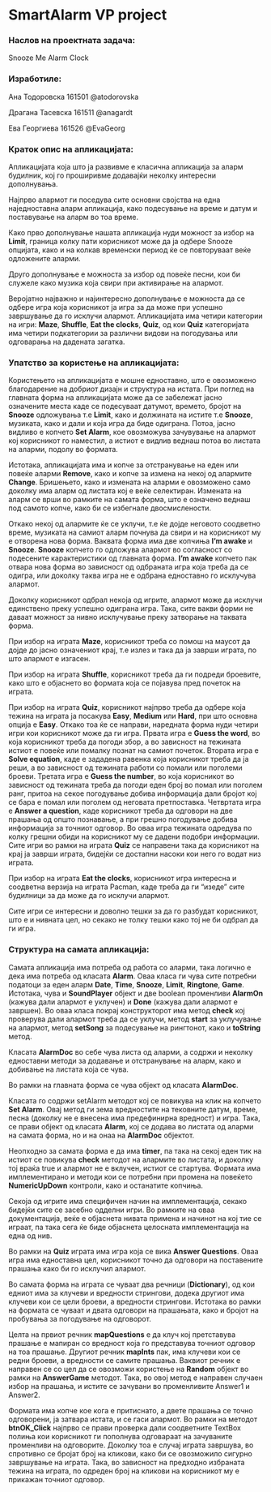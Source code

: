 # SmartAlarm VP project

### Наслов на проектната задача:

Snooze Me Alarm Clock

### Изработиле: 

Ана Тодоровска 161501   @atodorovska

Драгана Тасевска 161511     @anagardt

Ева Георгиева 161526    @EvaGeorg

### Краток опис на апликацијата:

Апликацијата која што ја развивме е класична апликација за аларм будилник, кој го проширивме додавајќи неколку интересни дополнувања. 

Најпрво алармот ги поседува сите основни својства на една наједноставна аларм апликација, како подесување на време и датум и поставување на аларм во тоа време.

Како прво дополнување нашата апликација нуди можност за избор на **Limit**, граница колку пати корисникот може да ја одбере Snooze опцијата, како и на колкав временски период ќе се повторуваат веќе одложените аларми.

Друго дополнување е можноста за избор од повеќе песни, кои би служеле како музика која свири при активирање на алармот.

Веројатно најважно и најинтересно дополнување е можноста да се одбере игра која корисникот ја игра за да може при успешно завршување да го исклучи алармот. Апликацијата има четири категории на игри: **Maze**, **Shuffle**, **Eat the clocks**, **Quiz**, од кои **Quiz** категоријата има четири подкатегории за различни видови на погодувања или одговарања на дадената загатка.

### Упатство за користење на апликацијата:

Користењето на апликацијата е мошне едноставно, што е овозможено благодарение на добриот дизајн и структура на истата. 
При поглед на главната форма на апликацијата може да се забележат јасно означените места каде се подесуваат датумот, времето, бројот на **Snooze** одложувања т.е **Limit**, како и должината на истите т.е **Snooze**, музиката, како и дали и која игра да биде одиграна. Потоа, јасно видливо е копчето **Set Alarm**, кое овозможува зачувување на алармот кој корисникот го наместил, а истиот е видлив веднаш потоа во листата на аларми, подолу во формата. 

Истотака, апликацијата има и копче за отстранување на еден или повеќе аларми **Remove**, како и копче за измена на некој од алармите **Change**. Бришењето, како и измената на аларми е овозможено само доколку има аларм од листата кој е веќе селектиран. Измената на аларм се врши во рамките на самата форма, што е означено веднаш под самото копче, како би се избегнале двосмислености.

Откако некој од алармите ќе се уклучи, т.е ќе дојде неговото соодветно време, музиката на самиот аларм почнува да свири и на корисникот му е отворена нова форма. Ваквата форма има две копчиња **I’m awake** и **Snooze**. **Snooze** копчето го одложува алармот во согласност со подесените карактеристики од главната форма. **I’m awake** копчето пак отвара нова форма во зависност од одбраната игра која треба да се одигра, или доколку таква игра не е одбрана едноставно го исклучува алармот.

Доколку корисникот одбрал некоја од игрите, алармот може да исклучи единствено преку успешно одиграна игра. Така, сите вакви форми не даваат можност за нивно исклучување преку затворање на таквата форма.

При избор на играта **Maze**, корисникот треба со помош на маусот да дојде до јасно означениот крај, т.е излез и така да ја заврши играта, по што алармот е изгасен.

При избор на играта **Shuffle**, корисникот треба да ги подреди броевите, како што е објаснето во формата која се појавува пред почеток на играта.

При избор на играта **Quiz**, корисникот најпрво треба да одбере која тежина на играта ја посакува **Easy**, **Medium** или **Hard**, при што основна опција е **Easy**. Откако тоа ќе се направи, наредната форма нуди четири игри кои корисникот може да ги игра. Првата игра е **Guess the word**, во која корисникот треба да погоди збор, а во зависност на тежината истиот е повеќе или помалку познат на самиот почеток. Втората игра е **Solve equation**, каде е зададена равенка која корисникот треба да ја реши, а во зависност од тежината работи со помали или поголеми броеви. Третата игра е **Guess the number**, во која корисникот во зависност од тежината треба да погоди еден број во помал или поголем ранг, притоа на секое погодување добива информација дали бројот кој се бара е помал или поголем од неговата претпоставка. Четвртата игра е **Answer a question**, каде корисникот треба да одговори на две прашања од општо познавање, а при грешно погодување добива информација за точниот одговор. Во оваа игра тежината одредува по колку грешни обиди на корисникот му се дадени подобри информации. Сите игри во рамки на играта **Quiz** се направени така да корисникот на крај ја заврши играта, бидејќи се достапни насоки кои него го водат низ играта.

При избор на играта **Eat the clocks**, корисникот игра интересна и соодветна верзија на играта Pacman, каде треба да ги “изеде” сите будилници за да може да го исклучи алармот.

Сите игри се интересни и доволно тешки за да го разбудат корисникот, што е и нивната цел, но секако не толку тешки како тој не би одбрал да ги игра.

### Структура на самата апликација:

Самата апликација има потреба од работа со аларми, така логично е дека има потреба од класата **Alarm**. Оваа класа ги чува сите потребни податоци за еден аларм **Date**, **Time**, **Snooze**, **Limit**, **Ringtone**, **Game**. Истотака, чува и **SoundPlayer** објект и две boolean променливи **AlarmOn** (кажува дали алармот е уклучен) и **Done** (кажува дали алармот е завршен). Во оваа класа покрај конструкторот има метод **check** кој проверува дали алармот треба да се уклучи, метод **start** за уклучување на алармот, метод **setSong** за подесување на рингтонот, како и **toString** метод.

Класата **AlarmDoc** во себе чува листа од аларми, а содржи и неколку едноставни методи за додавање и отстранување на аларм, како и добивање на листата која се чува.

Во рамки на главната форма се чува објект од класата **AlarmDoc**. 

Класата го содржи setAlarm методот кој се повикува на клик на копчето **Set Alarm**. Овај метод ги зема вредностите на тековните датум, време, песна (доколку не е внесена има предефинирна вредност) и игра. Така, се прави објект од класата **Alarm**, кој се додава во листата од аларми на самата форма, но и на онаа на **AlarmDoc** објектот. 

Неопходно за самата форма е да има **timer**, па така на секој еден тик на истиот се повикува **check** методот на алармите во листата, и доколку тој враќа true и алармот не е вклучен, истиот се стартува. Формата има имплементирано и методи кои се потребни при промена на повеќето **NumericUpDown** контроли, како и останатите копчиња.

Секоја од игрите има специфичен начин на имплементација, секако бидејќи сите се засебно одделни игри. Во рамките на оваа документација, веќе е објаснета нивата примена и начинот на кој тие се играат, па така сега ќе биде објаснета целосната имплементација на една од нив.

Во рамки на **Quiz** играта има игра која се вика **Answer Questions**. Оваа игра има едноставна цел, корисникот точно да одговори на поставените прашања како би го исклучил алармот. 

Во самата форма на играта се чуваат два речници (**Dictionary**), од кои едниот има за клучеви и вредности стрингови, додека другиот има клучеви кои се цели броеви, а вредности стрингови. Истотака во рамки на формата се чуваат и двата одговори на прашањата, како и бројот на пробувања за погодување на одговорот. 

Целта на првиот речник **mapQuestions** е да клуч кој претставува прашање е мапиран со вредност која го представува точниот одговор на тоа прашање. Другиот речник **mapInts** пак, има клучеви кои се редни броеви, а вредности се самите прашања. Ваквиот речник е направен се со цел да се овозможи користење на **Random** објект во рамки на **AnswerGame** методот. Така, во овој метод е направен случаен избор на прашања, и истите се зачувани во променливите Answer1 и Answer2. 

Формата има копче кое кога е притиснато, а двете прашања се точно одговорени, ја затвара истата, и се гаси алармот. Во рамки на методот **btnOK_Click** најпрво се прави проверка дали соодветните TextBox полиња кои корисникот ги пополнува одговараат на зачуваните променливи на одговорите. Доколку тоа е случај играта завршува, во спротивно се бројат број на кликови, како би се овозможило сигурно завршување на играта. Така, во зависност на предходно избраната тежина на играта, по одреден број на кликови на корисникот му е прикажан точниот одговор.

